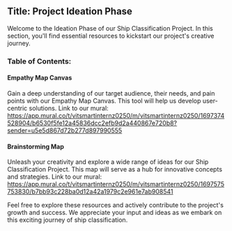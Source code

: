 ## Title: Project Ideation Phase


Welcome to the Ideation Phase of our Ship Classification Project. In this section, you'll find essential resources to kickstart our project's creative journey. 

### Table of Contents:

#### Empathy Map Canvas 
Gain a deep understanding of our target audience, their needs, and pain points with our Empathy Map Canvas. This tool will help us develop user-centric solutions.
Link to our mural: https://app.mural.co/t/vitsmartinternz0250/m/vitsmartinternz0250/1697374528904/b6530f5fe12a45836dcc2efb9d2a440867e720b8?sender=u5e5d867d72b277d897990555

#### Brainstorming Map
Unleash your creativity and explore a wide range of ideas for our Ship Classification Project. This map will serve as a hub for innovative concepts and strategies.
Link to our mural: https://app.mural.co/t/vitsmartinternz0250/m/vitsmartinternz0250/1697575753830/b7bb93c228ba0d12a42a1979c2e961e7ab908541

Feel free to explore these resources and actively contribute to the project's growth and success. We appreciate your input and ideas as we embark on this exciting journey of ship classification.
